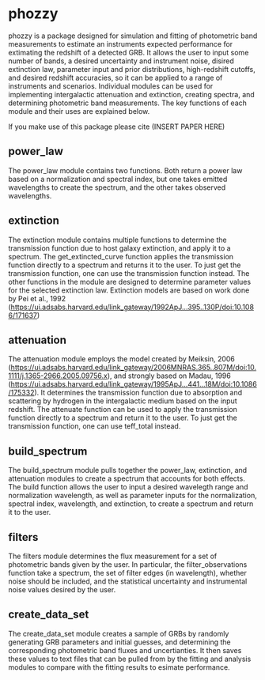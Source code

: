 # phozzy
phozzy is a package designed for simulation and fitting of photometric band measurements to estimate an instruments expected performance for extimating the redshift of a detected GRB. It allows the user to input some number of bands, a desired uncertainty and instrument noise, disired extinction law, parameter input and prior distributions, high-redshift cutoffs, and desired redshift accuracies, so it can be applied to a range of instruments and scenarios. Individual modules can be used for implementing intergalactic attenuation and extinction, creating spectra, and determining photometric band measurements. The key functions of each module and their uses are explained below.

If you make use of this package please cite (INSERT PAPER HERE)

## power_law
The power_law module contains two functions. Both return a power law based on a normalization and spectral index, but one takes emitted wavelengths to create the spectrum, and the other takes observed wavelengths.

## extinction
The extinction module contains multiple functions to determine the transmission function due to host galaxy extinction, and apply it to a spectrum.
The get_extincted_curve function applies the transmission function directly to a spectrum and returns it to the user. To just get the transmission function, one can use the transmission function instead. The other functions in the module are designed to determine parameter values for the selected extinction law. Extinction models are based on work done by Pei et al., 1992 (https://ui.adsabs.harvard.edu/link_gateway/1992ApJ...395..130P/doi:10.1086/171637)

## attenuation
The attenuation module employs the model created by Meiksin, 2006 (https://ui.adsabs.harvard.edu/link_gateway/2006MNRAS.365..807M/doi:10.1111/j.1365-2966.2005.09756.x), and strongly based on Madau, 1996 (https://ui.adsabs.harvard.edu/link_gateway/1995ApJ...441...18M/doi:10.1086/175332). It determines the transmission function due to absorption and scattering by hydrogen in the intergalactic medium based on the input redshift.
The attenuate function can be used to apply the transmission function  directly to a spectrum and return it to the user. To just get the transmission function, one can use teff_total instead.

## build_spectrum
The build_spectrum module pulls together the power_law, extinction, and attenuation modules to create a spectrum that accounts for both effects.
The build function allows the user to input a desired wavelegth range and normalization wavelength, as well as parameter inputs for the normalization, spectral index, wavelength, and extinction, to create a spectrum and return it to the user.

## filters
The filters module determines the flux measurement for a set of photometric bands given by the user.
In particular, the filter_observations function take a spectrum, the set of filter edges (in wavelength), whether noise should be included, and the statistical uncertainty and instrumental noise values desired by the user.

## create_data_set
The create_data_set module creates a sample of GRBs by randomly generating GRB parameters and initial guesses, and determining the corresponding photometric band fluxes and uncertianties. It then saves these values to text files that can be pulled from by the fitting and analysis modules to compare with the fitting results to esimate performance.
